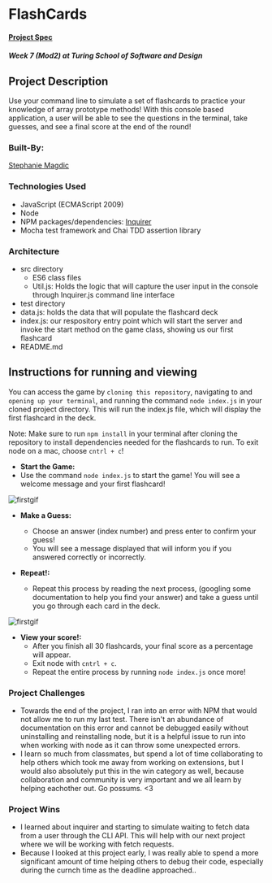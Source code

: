# FlashCards 

#### [Project Spec](https://frontend.turing.edu/projects/flash-cards.html)

##### Week 7 (Mod2) at Turing School of Software and Design

## Project Description

Use your command line to simulate a set of flashcards to practice your knowledge of array prototype methods! With this console based application, a user will be able to see the questions in the terminal, take guesses, and see a final score at the end of the round! 
 
### Built-By:

[Stephanie Magdic](https://github.com/stephaniemagdic)


### Technologies Used 

* JavaScript (ECMAScript 2009)
* Node
* NPM packages/dependencies: [Inquirer](https://www.npmjs.com/package/inquirer)
* Mocha test framework and Chai TDD assertion library


### Architecture

* src directory
  * ES6 class files
  * Util.js: Holds the logic that will capture the user input in the console through Inquirer.js command line interface
* test directory
* data.js: holds the data that will populate the flashcard deck
* index.js: our respository entry point which will start the server and invoke the start method on the game class, showing us our first flashcard
* README.md


## Instructions for running and viewing

You can access the game by `cloning this repository`, navigating to and `opening up your terminal`, and running the command `node index.js` in your cloned project directory. This will run the index.js file, which will display the first flashcard in the deck.

Note: Make sure to run `npm install` in your terminal after cloning the repository to install dependencies needed for the flashcards to run.
To exit node on a mac, choose `cntrl + c`!

* **Start the Game:**  
 * Use the command `node index.js` to start the game! You will see a welcome message and your first flashcard!
  
![firstgif](https://i.ibb.co/nL069gm/flashcards-start.gif)

* **Make a Guess:**  
  * Choose an answer (index number) and press enter to confirm your guess!
  * You will see a message displayed that will inform you if you answered correctly or incorrectly.

* **Repeat!:** 
  * Repeat this process by reading the next process, (googling some documentation to help you find your answer) and take a guess until you go through each card in the deck.

![firstgif](https://i.ibb.co/cJfHBfJ/flashcards-finish.gif)

* **View your score!:**  
  * After you finish all 30 flashcards, your final score as a percentage will appear.
  * Exit node with `cntrl + c`.
  * Repeat the entire process by running `node index.js` once more!
 

### Project Challenges 
 * Towards the end of the project, I ran into an error with NPM that would not allow me to run my last test. There isn't an abundance of documentation on this error and cannot be debugged easily without uninstalling and reinstalling node, but it is a helpful issue to run into when working with node as it can throw some unexpected errors. 
 * I learn so much from classmates, but spend a lot of time collaborating to help others which took me away from working on extensions, but I would also absolutely put this in the win category as well, because collaboration and community is very important and we all learn by helping eachother out. Go possums. <3
 
### Project Wins
 * I learned about inquirer and starting to simulate waiting to fetch data from a user through the CLI API. This will help with our next project where we will be working with fetch requests.
 * Because I looked at this project early, I was really able to spend a more significant amount of time helping others to debug their code, especially during the curnch time as the deadline approached.. 
